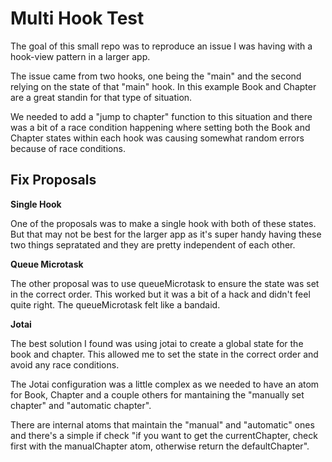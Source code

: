 # Multi Hook Test

The goal of this small repo was to reproduce an issue I was having with a hook-view pattern in a larger app.

The issue came from two hooks, one being the "main" and the second relying on the state of that "main" hook. In this example Book and Chapter are a great standin for that type of situation.

We needed to add a "jump to chapter" function to this situation and there was a bit of a race condition happening where setting both the Book and Chapter states within each hook was causing somewhat random errors because of race conditions.

## Fix Proposals

**Single Hook**

One of the proposals was to make a single hook with both of these states. But that may not be best for the larger app as it's super handy having these two things sepratated and they are pretty independent of each other.

**Queue Microtask**

The other proposal was to use queueMicrotask to ensure the state was set in the correct order. This worked but it was a bit of a hack and didn't feel quite right. The queueMicrotask felt like a bandaid.

**Jotai**

The best solution I found was using jotai to create a global state for the book and chapter. This allowed me to set the state in the correct order and avoid any race conditions.

The Jotai configuration was a little complex as we needed to have an atom for Book, Chapter and a couple others for mantaining the "manually set chapter" and "automatic chapter".

There are internal atoms that maintain the "manual" and "automatic" ones and there's a simple if check "if you want to get the currentChapter, check first with the manualChapter atom, otherwise return the defaultChapter".
